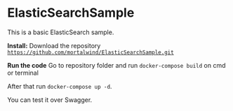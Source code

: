 # ElasticSearchSample
This is a basic ElasticSearch sample.

<b>Install:</b>
Download the repository
<code>https://github.com/mortalwind/ElasticSearchSample.git</code>

<b>Run the code</b>
Go to repository folder and run <code>docker-compose build</code> on cmd or terminal

After that run <code>docker-compose up -d</code>.

You can test it over Swagger.
